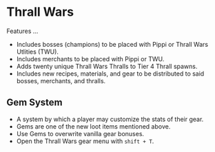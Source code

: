 # Thrall Wars

Features ...

- Includes bosses (champions) to be placed with Pippi or Thrall Wars Utlities (TWU).
- Includes merchants to be placed with Pippi or TWU.
- Adds twenty unique Thrall Wars Thralls to Tier 4 Thrall spawns.
- Includes new recipes, materials, and gear to be distributed to said bosses, merchants, and thralls.

## Gem System

- A system by which a player may customize the stats of their gear.
- Gems are one of the new loot items mentioned above.
- Use Gems to overwrite vanilla gear bonuses.
- Open the Thrall Wars gear menu with `shift + T`.
